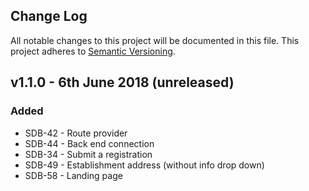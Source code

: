 ## Change Log
All notable changes to this project will be documented in this file.
This project adheres to [Semantic Versioning](http://semver.org/).

## v1.1.0 - 6th June 2018 (unreleased)
### Added
- SDB-42 - Route provider
- SDB-44 - Back end connection
- SDB-34 - Submit a registration
- SDB-49 - Establishment address (without info drop down)
- SDB-58 - Landing page
